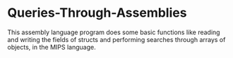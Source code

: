 # Queries-Through-Assemblies
This assembly language program does some basic functions like reading and writing the fields of structs and performing searches through arrays of objects, in the MIPS language.
